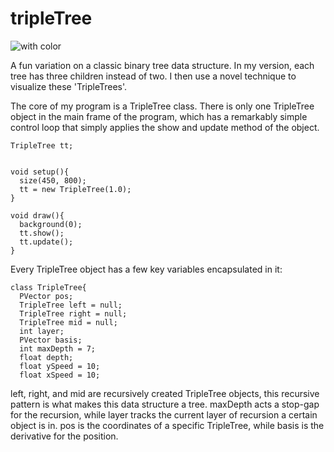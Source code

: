 # tripleTree
![with color](tripleTree.gif)


A fun variation on a classic binary tree data structure. In my version, each tree has three children instead of two. I then use a novel technique to visualize these 'TripleTrees'.

The core of my program is a TripleTree class. There is only one TripleTree object in the main frame of the program, which has a remarkably simple control loop that simply applies the show and update method of the object. 

```processing
TripleTree tt;


void setup(){
  size(450, 800);
  tt = new TripleTree(1.0);
}

void draw(){
  background(0);
  tt.show();
  tt.update();
}
```
Every TripleTree object has a few key variables encapsulated in it:
```processing
class TripleTree{
  PVector pos;
  TripleTree left = null;
  TripleTree right = null;
  TripleTree mid = null;
  int layer;
  PVector basis;
  int maxDepth = 7;
  float depth;
  float ySpeed = 10;
  float xSpeed = 10;
```
left, right, and mid are recursively created TripleTree objects, this recursive pattern is what makes this data structure a tree. maxDepth acts a stop-gap for the recursion, while layer tracks the current layer of recursion a certain object is in. pos is the coordinates of a specific TripleTree, while basis is the derivative for the position.


